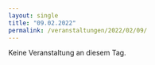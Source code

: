 ```yaml
---
layout: single
title: "09.02.2022"
permalink: /veranstaltungen/2022/02/09/
---
```


Keine Veranstaltung an diesem Tag.
